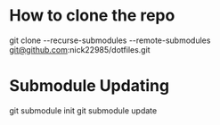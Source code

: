 # How to clone the repo
git clone --recurse-submodules --remote-submodules git@github.com:nick22985/dotfiles.git



# Submodule Updating
git submodule init
git submodule update